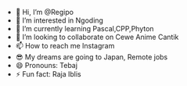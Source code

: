 - 👋 Hi, I’m @Regipo
- 👀 I’m interested in Ngoding 
- 🌱 I’m currently learning Pascal,CPP,Phyton
- 💞️ I’m looking to collaborate on Cewe Anime Cantik
- 📫 How to reach me Instagram
- 😎 My dreams are going to Japan, Remote jobs 
- 😄 Pronouns: Tebaj
- ⚡ Fun fact: Raja Iblis

<!---
Regipo/Regipo is a ✨ special ✨ repository because its `README.md` (this file) appears on your GitHub profile.
You can click the Preview link to take a look at your changes.
--->
